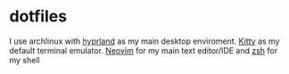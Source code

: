 # dotfiles
I use archlinux with [hyprland](hyprland.org/) as my main desktop enviroment. [Kitty](https://github.com/kovidgoyal/kitty) as my default terminal emulator. [Neovim](https://neovim.io/) for my main text editor/IDE and [zsh](https://zsh.sourceforge.io/) for my shell
